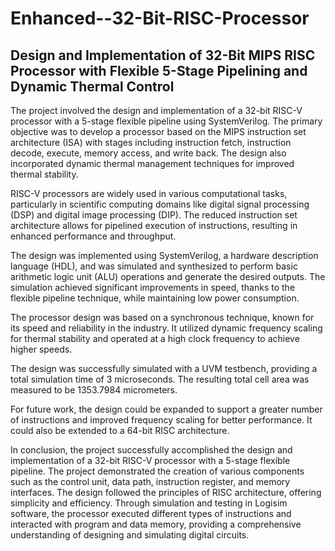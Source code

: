 # Enhanced--32-Bit-RISC-Processor
## Design and Implementation of 32-Bit MIPS RISC Processor with Flexible 5-Stage Pipelining and Dynamic Thermal Control
The project involved the design and implementation of a 32-bit RISC-V processor with a 5-stage flexible pipeline using SystemVerilog. The primary objective was to develop a processor based on the MIPS instruction set architecture (ISA) with stages including instruction fetch, instruction decode, execute, memory access, and write back. The design also incorporated dynamic thermal management techniques for improved thermal stability.

RISC-V processors are widely used in various computational tasks, particularly in scientific computing domains like digital signal processing (DSP) and digital image processing (DIP). The reduced instruction set architecture allows for pipelined execution of instructions, resulting in enhanced performance and throughput.

The design was implemented using SystemVerilog, a hardware description language (HDL), and was simulated and synthesized to perform basic arithmetic logic unit (ALU) operations and generate the desired outputs. The simulation achieved significant improvements in speed, thanks to the flexible pipeline technique, while maintaining low power consumption.

The processor design was based on a synchronous technique, known for its speed and reliability in the industry. It utilized dynamic frequency scaling for thermal stability and operated at a high clock frequency to achieve higher speeds.

The design was successfully simulated with a UVM testbench, providing a total simulation time of 3 microseconds. The resulting total cell area was measured to be 1353.7984 micrometers.

For future work, the design could be expanded to support a greater number of instructions and improved frequency scaling for better performance. It could also be extended to a 64-bit RISC architecture.

In conclusion, the project successfully accomplished the design and implementation of a 32-bit RISC-V processor with a 5-stage flexible pipeline. The project demonstrated the creation of various components such as the control unit, data path, instruction register, and memory interfaces. The design followed the principles of RISC architecture, offering simplicity and efficiency. Through simulation and testing in Logisim software, the processor executed different types of instructions and interacted with program and data memory, providing a comprehensive understanding of designing and simulating digital circuits.
